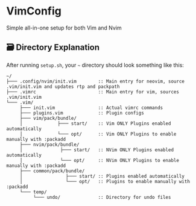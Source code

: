 <!-- Template by: https://github.com/AOrps/readme -->
# VimConfig
Simple all-in-one setup for both Vim and Nvim

## :card_file_box: Directory Explanation
After running `setup.sh`, your `~` directory should look something like this:
```
~/
├─── .config/nvim/init.vim        :: Main entry for neovim, source .vim/init.vim and updates rtp and packpath
├─── .vimrc                       :: Main entry for vim, sources .vim/init.vim
└─── .vim/
     ├─── init.vim                :: Actual vimrc commands
     ├─── plugins.vim             :: Plugin configs
     ├─── vim/pack/bundle/
     │             ├─── start/    :: Vim ONLY Plugins enabled automatically
     │             └─── opt/      :: Vim ONLY Plugins to enable manually with :packadd
     ├─── nvim/pack/bundle/
     │              ├─── start/   :: NVim ONLY Plugins enabled automatically
     │              └─── opt/     :: NVim ONLY Plugins to enable manually with :packadd
     ├─── common/pack/bundle/
     │                ├─── start/ :: Plugins enabled automatically
     │                └─── opt/   :: Plugins to enable manually with :packadd
     └─── temp/
          └─── undo/              :: Directory for undo files

```
